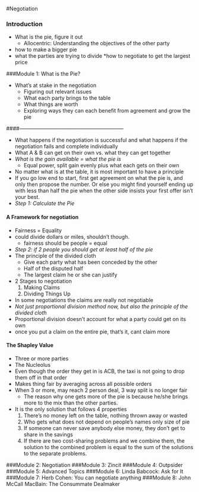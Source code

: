 #Negotiation
### Introduction
* What is the pie, figure it out
  * Allocentric: Understanding the objectives of the other party
* how to make a bigger pie
* what the parties are trying to divide
*how to negotiate to get the largest price

###Module 1: What is the Pie?
* What’s at stake in the negotiation
  * Figuring out relevant issues
  * What each party brings to the table
  * What things are worth
  * Exploring ways they can each benefit from agreement and grow the pie

####————————————————————
* What happens if the negotiation is successful and what happens if the negotiation fails and complete individually
* What A & B can get on their own vs. what they can get together
* *What is the gain available = what the pie is*
  * Equal power, split gain evenly plus what each gets on their own
* No matter what is at the table, it is most important to have a principle
* If you go low end to start, first get agreement on what the pie is, and only then propose the number. Or else you might find yourself ending up with less than half the pie when the other side insists your first offer isn’t your best.
* *Step 1: Calculate the Pie*

#### A Framework for negotiation
* Fairness = Equality
* could divide dollars or miles, shouldn’t though. 
  * fairness should be people = equal
* *Step 2: if 2 people you should get at least half of the pie*
* The principle of the divided cloth
  * Give each party what has been conceded by the other
  * Half of the disputed half
  * The largest claim he or she can justify
* 2 Stages to negotiation
  1. Making Claims
  2. Dividing Things Up
* In some negotiations the claims are really not negotiable
* *Not just proportional division method now, but also the principle of the divided cloth*
* Proportional division doesn’t account for what a party could get on its own
* once you put a claim on the entire pie, that’s it, cant claim more

#### The Shapley Value
* Three or more parties
* The Nucleolus
* Even though the order they get in is ACB, the taxi is not going to drop them off in that order
* Makes thing fair by averaging across all possible orders
* When 3 or more, may reach 2 person deal, 3 way split is no longer fair
  * The reason why one gets more of the pie is because he/she brings more to the mix than the other parties.
* It is the only solution that follows 4 properties
  1. There’s no money left on the table, nothing thrown away or wasted
  2. Who gets what does not depend on people’s names only size of pie
  3. If someone can never save anybody else money, they don’t get to share in the savings
  4. If there are two cost-sharing problems and we combine them, the solution to the combined problem is equal to the sum of the solutions to the separate problems.
















































###Module 2: Negotiation
###Module 3: Zincit
###Module 4: Outpsider
###Module 5: Advanced Topics
###Module 6: Linda Babcock: Ask for It
###Module 7: Herb Cohen: You can negotiate anything
###Module 8: John McCall MacBain: The Consummate Dealmaker
